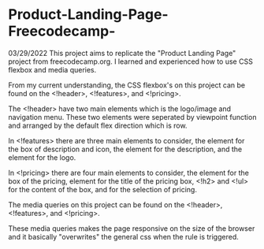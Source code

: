 # Product-Landing-Page-Freecodecamp-
03/29/2022
This project aims to replicate the "Product Landing Page" project from freecodecamp.org. I learned and experienced how to use CSS flexbox and media queries.

From my current understanding, the CSS flexbox's on this project can be found on the <!header>, <!features>, and <!pricing>.

The <!header> have two main elements which is the logo/image and navigation menu. These two elements were seperated by viewpoint function and arranged by the default flex direction which is row.

In <!features> there are three main elements to consider, the <!div class="grid"> element for the box of description and icon, the <!div class="description"> element for the description, and the <!div class="icon"> element for the logo.

In <!pricing> there are four main elements to consider, the <!div class="payment"> element for the box of the pricing, <!div class="level"> element for the title of the pricing box, <!h2> and <!ul> for the content of the box, and <!button class="btn"> for the selection of pricing.

The media queries on this project can be found on the <!header>, <!features>, and <!pricing>.

These media queries makes the page responsive on the size of the browser and it basically "overwrites" the general css when the rule is triggered.
